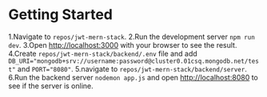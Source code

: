 # Getting Started

1.Navigate to `repos/jwt-mern-stack`.
2.Run the development server `npm run dev`.
3.Open [http://localhost:3000](http://localhost:3000) with your browser to see the result.
4.Create `repos/jwt-mern-stack/backend/.env` file and add `DB_URI="mongodb+srv://username:password@cluster0.01csq.mongodb.net/test"` and `PORT="8080"`.
5.navigate to `repos/jwt-mern-stack/backend/server`.
6.Run the backend server `nodemon app.js` and open [http://localhost:8080](http://localhost:8080) to see if the server is online.
